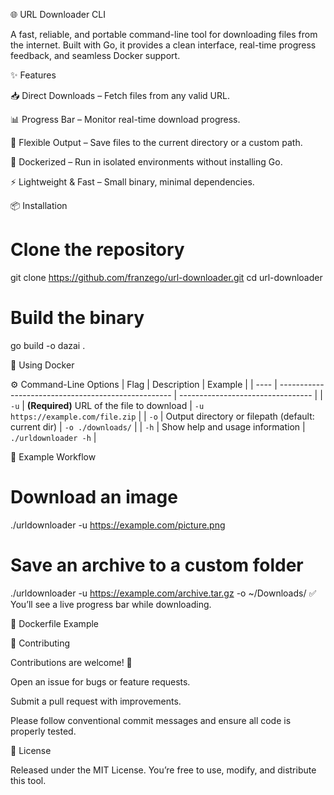 🌐 URL Downloader CLI

A fast, reliable, and portable command-line tool for downloading files from the internet.
Built with Go, it provides a clean interface, real-time progress feedback, and seamless Docker support.

✨ Features

📥 Direct Downloads – Fetch files from any valid URL.

📊 Progress Bar – Monitor real-time download progress.

💾 Flexible Output – Save files to the current directory or a custom path.

🐳 Dockerized – Run in isolated environments without installing Go.

⚡ Lightweight & Fast – Small binary, minimal dependencies.

📦 Installation
# Clone the repository
git clone https://github.com/franzego/url-downloader.git
cd url-downloader

# Build the binary
go build -o dazai .

🔹 Using Docker


⚙️ Command-Line Options
| Flag | Description                                         | Example                           |
| ---- | --------------------------------------------------- | --------------------------------- |
| `-u` | **(Required)** URL of the file to download          | `-u https://example.com/file.zip` |
| `-o` | Output directory or filepath (default: current dir) | `-o ./downloads/`                 |
| `-h` | Show help and usage information                     | `./urldownloader -h`              |

📂 Example Workflow

# Download an image
./urldownloader -u https://example.com/picture.png

# Save an archive to a custom folder
./urldownloader -u https://example.com/archive.tar.gz -o ~/Downloads/
✅ You’ll see a live progress bar while downloading.

🐳 Dockerfile Example


🤝 Contributing

Contributions are welcome! 🚀

Open an issue for bugs or feature requests.

Submit a pull request with improvements.

Please follow conventional commit messages and ensure all code is properly tested.

📜 License

Released under the MIT License.
You’re free to use, modify, and distribute this tool.

